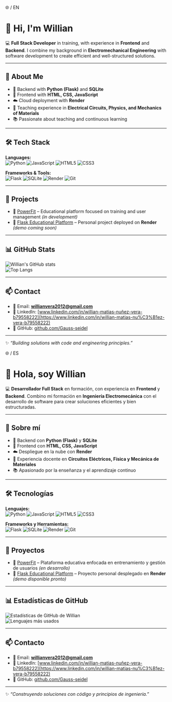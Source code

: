 🌐 / EN

# 👋 Hi, I'm Willian  

💻 **Full Stack Developer** in training, with experience in **Frontend** and **Backend**. I combine my background in **Electromechanical Engineering** with software development to create efficient and well-structured solutions.  

---

## 🚀 About Me
- 🔧 Backend with **Python (Flask)** and **SQLite**  
- 🎨 Frontend with **HTML, CSS, JavaScript**  
- ☁️ Cloud deployment with **Render**  
- 📘 Teaching experience in **Electrical Circuits, Physics, and Mechanics of Materials**  
- 📚 Passionate about teaching and continuous learning  

---

## 🛠️ Tech Stack
**Languages:**  
![Python](https://img.shields.io/badge/Python-3776AB?style=for-the-badge&logo=python&logoColor=white) 
![JavaScript](https://img.shields.io/badge/JavaScript-323330?style=for-the-badge&logo=javascript&logoColor=F7DF1E) 
![HTML5](https://img.shields.io/badge/HTML5-E34F26?style=for-the-badge&logo=html5&logoColor=white) 
![CSS3](https://img.shields.io/badge/CSS3-1572B6?style=for-the-badge&logo=css3&logoColor=white)  

**Frameworks & Tools:**  
![Flask](https://img.shields.io/badge/Flask-000000?style=for-the-badge&logo=flask&logoColor=white) 
![SQLite](https://img.shields.io/badge/SQLite-07405E?style=for-the-badge&logo=sqlite&logoColor=white) 
![Render](https://img.shields.io/badge/Render-46E3B7?style=for-the-badge&logo=render&logoColor=black) 
![Git](https://img.shields.io/badge/Git-F05032?style=for-the-badge&logo=git&logoColor=white)  

---

## 📌 Projects
- 🔗 [PowerFit](#) – Educational platform focused on training and user management *(in development)*  
- 🔗 [Flask Educational Platform](#) – Personal project deployed on **Render** *(demo coming soon)*  

---

## 📊 GitHub Stats
![Willian's GitHub stats](https://github-readme-stats.vercel.app/api?username=Gauss-seidel&show_icons=true&theme=radical)  
![Top Langs](https://github-readme-stats.vercel.app/api/top-langs/?username=Gauss-seidel&layout=compact&theme=radical)  

---

## 📫 Contact
- 📧 Email: **willianvera2012@gmail.com**  
- 💼 LinkedIn: [www.linkedin.com/in/willian-matias-nuñez-vera-b79558222](https://www.linkedin.com/in/willian-matias-nu%C3%B1ez-vera-b79558222)  
- 🖤 GitHub: [github.com/Gauss-seidel](https://github.com/TU_USUARIO)  

---
✨ *“Building solutions with code and engineering principles.”*  






🌐 / ES


# 👋 Hola, soy Willian  

💻 **Desarrollador Full Stack** en formación, con experiencia en **Frontend** y **Backend**. Combino mi formación en **Ingeniería Electromecánica** con el desarrollo de software para crear soluciones eficientes y bien estructuradas.  

---

## 🚀 Sobre mí
- 🔧 Backend con **Python (Flask)** y **SQLite**  
- 🎨 Frontend con **HTML, CSS, JavaScript**  
- ☁️ Despliegue en la nube con **Render**  
- 📘 Experiencia docente en **Circuitos Eléctricos, Física y Mecánica de Materiales**  
- 📚 Apasionado por la enseñanza y el aprendizaje continuo  

---

## 🛠️ Tecnologías
**Lenguajes:**  
![Python](https://img.shields.io/badge/Python-3776AB?style=for-the-badge&logo=python&logoColor=white) 
![JavaScript](https://img.shields.io/badge/JavaScript-323330?style=for-the-badge&logo=javascript&logoColor=F7DF1E) 
![HTML5](https://img.shields.io/badge/HTML5-E34F26?style=for-the-badge&logo=html5&logoColor=white) 
![CSS3](https://img.shields.io/badge/CSS3-1572B6?style=for-the-badge&logo=css3&logoColor=white)  

**Frameworks y Herramientas:**  
![Flask](https://img.shields.io/badge/Flask-000000?style=for-the-badge&logo=flask&logoColor=white) 
![SQLite](https://img.shields.io/badge/SQLite-07405E?style=for-the-badge&logo=sqlite&logoColor=white) 
![Render](https://img.shields.io/badge/Render-46E3B7?style=for-the-badge&logo=render&logoColor=black) 
![Git](https://img.shields.io/badge/Git-F05032?style=for-the-badge&logo=git&logoColor=white)  

---

## 📌 Proyectos
- 🔗 [PowerFit](#) – Plataforma educativa enfocada en entrenamiento y gestión de usuarios *(en desarrollo)*  
- 🔗 [Flask Educational Platform](#) – Proyecto personal desplegado en **Render** *(demo disponible pronto)*  

---

## 📊 Estadísticas de GitHub
![Estadísticas de GitHub de Willian](https://github-readme-stats.vercel.app/api?username=Gauss-seidel&show_icons=true&theme=radical)  
![Lenguajes más usados](https://github-readme-stats.vercel.app/api/top-langs/?username=Gauss-seidel&layout=compact&theme=radical)  

---

## 📫 Contacto
- 📧 Email: **willianvera2012@gmail.com**  
- 💼 LinkedIn: [www.linkedin.com/in/willian-matias-nuñez-vera-b79558222](https://www.linkedin.com/in/willian-matias-nu%C3%B1ez-vera-b79558222)  
- 🖤 GitHub: [github.com/Gauss-seidel](https://github.com/TU_USUARIO)  

---
✨ *“Construyendo soluciones con código y principios de ingeniería.”*  
